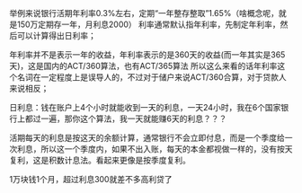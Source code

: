 举例来说银行活期年利率0.3%左右，定期“一年整存整取”1.65%（啥概念呢，就是150万定期存一年，月利息2000）
利率通常默认指年利率，先制定年利率，然后可以计算得出日利率；

年利率并不是表示一年的收益，年利率表示的是360天的收益(而一年其实是365天)，这是国内的ACT/360算法，也有ACT/365算法
所以这么来看的话年利率这个名词在一定程度上是误导人的，不过对于储户来说ACT/360合算，对于贷款人来说相反；


日利息：钱在账户上4个小时就能收到一天的利息，一天24小时，我在6个国家银行上都过一遍，那你这个算法，我一天就能赚6天的利息？？？

活期每天的利息是按这天的余额计算，通常银行不会立即付息，而是一个季度给一次利息，所以这一个季度内，如果不出入账，每天的本金都视做一样的，没有按天复利，这是积数计息法。看起来更像是按季度复利。

1万块钱1个月，超过利息300就差不多高利贷了
